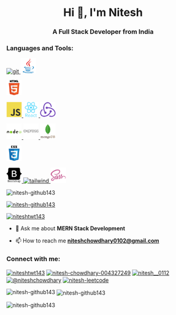 <h1 align="center">Hi 👋, I'm Nitesh</h1>
<h3 align="center">A Full Stack Developer from India</h3>

<h3 align="left">Languages and Tools:</h3>

<p align="left">
  <a href="https://git-scm.com/" target="_blank" rel="noreferrer"> <img src="https://www.vectorlogo.zone/logos/git-scm/git-scm-icon.svg" alt="git" width="40" height="40"/> </a> 
    <a href="https://www.java.com" target="_blank" rel="noreferrer"> <img src="https://raw.githubusercontent.com/devicons/devicon/master/icons/java/java-original.svg" alt="java" width="40" height="40"/> </a> 
  
   <a href="https://www.w3.org/html/" target="_blank" rel="noreferrer"> <img src="https://raw.githubusercontent.com/devicons/devicon/master/icons/html5/html5-original-wordmark.svg" alt="html5" width="40" height="40"/> </a> 
  
   <a href="https://developer.mozilla.org/en-US/docs/Web/JavaScript" target="_blank" rel="noreferrer"> <img src="https://raw.githubusercontent.com/devicons/devicon/master/icons/javascript/javascript-original.svg" alt="javascript" width="40" height="40"/> </a> 
   <a href="https://reactjs.org/" target="_blank" rel="noreferrer"> <img src="https://raw.githubusercontent.com/devicons/devicon/master/icons/react/react-original-wordmark.svg" alt="react" width="40" height="40"/> </a> 
    <a href="https://redux.js.org" target="_blank" rel="noreferrer"> <img src="https://raw.githubusercontent.com/devicons/devicon/master/icons/redux/redux-original.svg" alt="redux" width="40" height="40"/> </a> 
  
   <a href="https://nodejs.org" target="_blank" rel="noreferrer"> <img src="https://raw.githubusercontent.com/devicons/devicon/master/icons/nodejs/nodejs-original-wordmark.svg" alt="nodejs" width="40" height="40"/> </a>
  <a href="https://expressjs.com" target="_blank" rel="noreferrer"> <img src="https://raw.githubusercontent.com/devicons/devicon/master/icons/express/express-original-wordmark.svg" alt="express" width="40" height="40"/> </a> 
   <a href="https://www.mongodb.com/" target="_blank" rel="noreferrer"> <img src="https://raw.githubusercontent.com/devicons/devicon/master/icons/mongodb/mongodb-original-wordmark.svg" alt="mongodb" width="40" height="40"/> </a>
 
   <a href="https://www.w3schools.com/css/" target="_blank" rel="noreferrer"> <img src="https://raw.githubusercontent.com/devicons/devicon/master/icons/css3/css3-original-wordmark.svg" alt="css3" width="40" height="40"/> </a> 
  <p align="left"> <a href="https://getbootstrap.com" target="_blank" rel="noreferrer"> <img src="https://raw.githubusercontent.com/devicons/devicon/master/icons/bootstrap/bootstrap-plain-wordmark.svg" alt="bootstrap" width="40" height="40"/> </a>
  <a href="https://tailwindcss.com/" target="_blank" rel="noreferrer"> <img src="https://www.vectorlogo.zone/logos/tailwindcss/tailwindcss-icon.svg" alt="tailwind" width="40" height="40"/> </a> 
   <a href="https://sass-lang.com" target="_blank" rel="noreferrer"> <img src="https://raw.githubusercontent.com/devicons/devicon/master/icons/sass/sass-original.svg" alt="sass" width="40" height="40"/> </a> 
  </p>


 <img src="https://komarev.com/ghpvc/?username=nitesh-github143&label=Profile%20views&color=0e75b6&style=flat" alt="nitesh-github143" /> </p>

<p align="left"> <a href="https://github.com/ryo-ma/github-profile-trophy"><img src="https://github-profile-trophy.vercel.app/?username=nitesh-github143" alt="nitesh-github143" /></a> </p>

<p align="left"> <a href="https://twitter.com/niteshtwt143" target="blank"><img src="https://img.shields.io/twitter/follow/niteshtwt143?logo=twitter&style=for-the-badge" alt="niteshtwt143" /></a> </p>

- 💬 Ask me about **MERN Stack Development**

- 📫 How to reach me **niteshchowdhary0102@gmail.com**

<h3 align="left">Connect with me:</h3>
<p align="left">
<a href="https://twitter.com/niteshtwt143" target="blank"><img align="center" src="https://raw.githubusercontent.com/rahuldkjain/github-profile-readme-generator/master/src/images/icons/Social/twitter.svg" alt="niteshtwt143" height="30" width="40" /></a>
<a href="https://linkedin.com/in/nitesh-chowdhary-004327249" target="blank"><img align="center" src="https://raw.githubusercontent.com/rahuldkjain/github-profile-readme-generator/master/src/images/icons/Social/linked-in-alt.svg" alt="nitesh-chowdhary-004327249" height="30" width="40" /></a>
<a href="https://instagram.com/nitesh__0112" target="blank"><img align="center" src="https://raw.githubusercontent.com/rahuldkjain/github-profile-readme-generator/master/src/images/icons/Social/instagram.svg" alt="nitesh__0112" height="30" width="40" /></a>
<a href="https://hashnode.com/@niteshchowdhary" target="blank"><img align="center" src="https://raw.githubusercontent.com/rahuldkjain/github-profile-readme-generator/master/src/images/icons/Social/hashnode.svg" alt="@niteshchowdhary" height="30" width="40" /></a>
<a href="https://www.leetcode.com/nitesh-leetcode" target="blank"><img align="center" src="https://raw.githubusercontent.com/rahuldkjain/github-profile-readme-generator/master/src/images/icons/Social/leet-code.svg" alt="nitesh-leetcode" height="30" width="40" /></a>
</p>




<p><img align="left" src="https://github-readme-stats.vercel.app/api/top-langs?username=nitesh-github143&show_icons=true&locale=en&layout=compact" alt="nitesh-github143" /></p>

<p>&nbsp;<img align="center" src="https://github-readme-stats.vercel.app/api?username=nitesh-github143&show_icons=true&locale=en" alt="nitesh-github143" /></p>

<p><img align="center" src="https://github-readme-streak-stats.herokuapp.com/?user=nitesh-github143&" alt="nitesh-github143" /></p>
